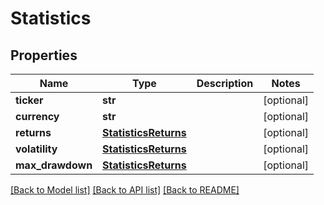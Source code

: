 # Statistics

## Properties
Name | Type | Description | Notes
------------ | ------------- | ------------- | -------------
**ticker** | **str** |  | [optional] 
**currency** | **str** |  | [optional] 
**returns** | [**StatisticsReturns**](StatisticsReturns.md) |  | [optional] 
**volatility** | [**StatisticsReturns**](StatisticsReturns.md) |  | [optional] 
**max_drawdown** | [**StatisticsReturns**](StatisticsReturns.md) |  | [optional] 

[[Back to Model list]](../README.md#documentation-for-models) [[Back to API list]](../README.md#documentation-for-api-endpoints) [[Back to README]](../README.md)

